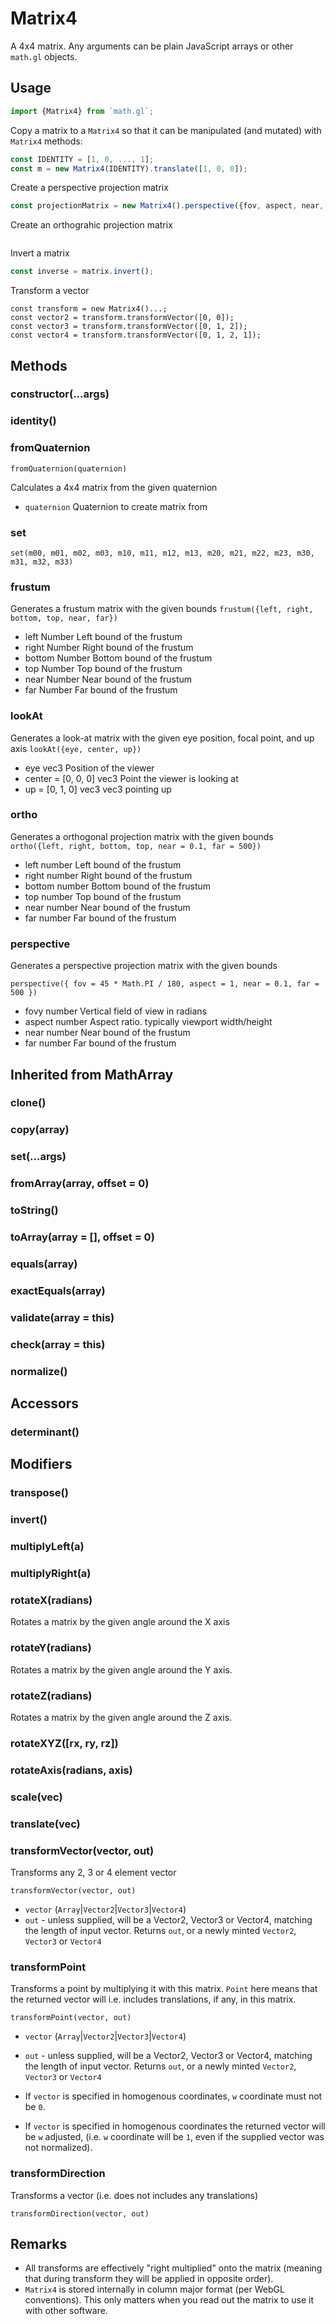 # Matrix4

A 4x4 matrix. Any arguments can be plain JavaScript arrays or other `math.gl` objects.

## Usage

```js
import {Matrix4} from `math.gl`;
```

Copy a matrix to a `Matrix4` so that it can be manipulated (and mutated) with `Matrix4` methods:
```js
const IDENTITY = [1, 0, ..., 1];
const m = new Matrix4(IDENTITY).translate([1, 0, 0]);
```

Create a perspective projection matrix
```js
const projectionMatrix = new Matrix4().perspective({fov, aspect, near, far})
```

Create an orthograhic projection matrix
```js
```

Invert a matrix
```js
const inverse = matrix.invert();
```

Transform a vector
```
const transform = new Matrix4()...;
const vector2 = transform.transformVector([0, 0]);
const vector3 = transform.transformVector([0, 1, 2]);
const vector4 = transform.transformVector([0, 1, 2, 1]);
```


## Methods

### constructor(...args)

### identity()

### fromQuaternion

`fromQuaternion(quaternion)`

Calculates a 4x4 matrix from the given quaternion
* `quaternion` Quaternion to create matrix from

### set

`set(m00, m01, m02, m03, m10, m11, m12, m13, m20, m21, m22, m23, m30, m31, m32, m33)`

### frustum

Generates a frustum matrix with the given bounds
`frustum({left, right, bottom, top, near, far})`
* left  Number  Left bound of the frustum
* right Number  Right bound of the frustum
* bottom  Number  Bottom bound of the frustum
* top Number  Top bound of the frustum
* near  Number  Near bound of the frustum
* far Number  Far bound of the frustum

### lookAt
Generates a look-at matrix with the given eye position, focal point, and up axis
`lookAt({eye, center, up})`
* eye vec3  Position of the viewer
* center = [0, 0, 0]  vec3  Point the viewer is looking at
* up = [0, 1, 0]  vec3  vec3 pointing up

### ortho
Generates a orthogonal projection matrix with the given bounds
`ortho({left, right, bottom, top, near = 0.1, far = 500})`
* left  number  Left bound of the frustum
* right number  Right bound of the frustum
* bottom  number  Bottom bound of the frustum
* top number  Top bound of the frustum
* near  number  Near bound of the frustum
* far number  Far bound of the frustum

### perspective
Generates a perspective projection matrix with the given bounds

`perspective({
  fov = 45 * Math.PI / 180,
  aspect = 1,
  near = 0.1,
  far = 500
})`
* fovy  number  Vertical field of view in radians
* aspect  number  Aspect ratio. typically viewport width/height
* near  number  Near bound of the frustum
* far number  Far bound of the frustum

## Inherited from MathArray

### clone()
### copy(array)
### set(...args)
### fromArray(array, offset = 0)
### toString()
### toArray(array = [], offset = 0)
### equals(array)
### exactEquals(array)
### validate(array = this)
### check(array = this)
### normalize()

## Accessors

### determinant()

## Modifiers

### transpose()

### invert()

### multiplyLeft(a)

### multiplyRight(a)

### rotateX(radians)

Rotates a matrix by the given angle around the X axis

### rotateY(radians)

Rotates a matrix by the given angle around the Y axis.

### rotateZ(radians)

Rotates a matrix by the given angle around the Z axis.

### rotateXYZ([rx, ry, rz])

### rotateAxis(radians, axis)

### scale(vec)

### translate(vec)

### transformVector(vector, out)

Transforms any 2, 3 or 4 element vector

`transformVector(vector, out)`

* `vector` (`Array`|`Vector2`|`Vector3`|`Vector4`)
* `out` - unless supplied, will be a Vector2, Vector3 or Vector4, matching the length of input vector.
Returns `out`, or a newly minted `Vector2`, `Vector3` or `Vector4`


### transformPoint

Transforms a point by multiplying it with this matrix. `Point` here means that the returned vector will i.e. includes translations, if any, in this matrix.

`transformPoint(vector, out)`
* `vector` (`Array`|`Vector2`|`Vector3`|`Vector4`)
* `out` - unless supplied, will be a Vector2, Vector3 or Vector4, matching the length of input vector.
Returns `out`, or a newly minted `Vector2`, `Vector3` or `Vector4`


* If `vector` is specified in homogenous coordinates, `w` coordinate must not be `0`.
* If `vector` is specified in homogenous coordinates the returned vector will be `w` adjusted, (i.e. `w` coordinate will be `1`, even if the supplied vector was not normalized).


### transformDirection

Transforms a vector (i.e. does not includes any translations)

`transformDirection(vector, out)`



## Remarks

* All transforms are effectively "right multiplied" onto the matrix (meaning that during transform they will be applied in opposite order).
* `Matrix4` is stored internally in column major format (per WebGL conventions). This only matters when you read out the matrix to use it with other software.
